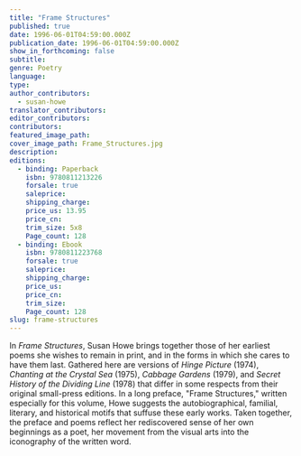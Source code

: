 ```yaml
---
title: "Frame Structures"
published: true
date: 1996-06-01T04:59:00.000Z
publication_date: 1996-06-01T04:59:00.000Z
show_in_forthcoming: false
subtitle:
genre: Poetry
language:
type:
author_contributors:
  - susan-howe
translator_contributors:
editor_contributors:
contributors:
featured_image_path:
cover_image_path: Frame_Structures.jpg
description:
editions:
  - binding: Paperback
    isbn: 9780811213226
    forsale: true
    saleprice:
    shipping_charge:
    price_us: 13.95
    price_cn:
    trim_size: 5x8
    Page_count: 128
  - binding: Ebook
    isbn: 9780811223768
    forsale: true
    saleprice:
    shipping_charge:
    price_us:
    price_cn:
    trim_size:
    Page_count: 128
slug: frame-structures
---
```


In _Frame Structures_, Susan Howe brings together those of her earliest poems she wishes to remain in print, and in the forms in which she cares to have them last. Gathered here are versions of _Hinge Picture_ (1974), _Chanting at the Crystal Sea_ (1975), _Cabbage Gardens_ (1979), and _Secret History of the Dividing Line_ (1978) that differ in some respects from their original small-press editions. In a long preface, "Frame Structures," written especially for this volume, Howe suggests the autobiographical, familial, literary, and historical motifs that suffuse these early works. Taken together, the preface and poems reflect her rediscovered sense of her own beginnings as a poet, her movement from the visual arts into the iconography of the written word.

